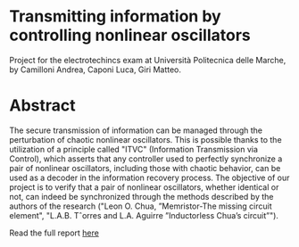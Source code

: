 # Transmitting information by controlling nonlinear oscillators
Project for the electrotechincs exam at Università Politecnica delle Marche, by Camilloni Andrea, Caponi Luca, Giri Matteo.

# Abstract

The secure transmission of information can be managed through the perturbation of chaotic nonlinear oscillators.
This is possible thanks to the utilization of a principle called "ITVC" (Information Transmission via Control), which asserts that any controller used to perfectly synchronize a pair of nonlinear oscillators, including those with chaotic behavior, can be used as a decoder in the information recovery process.
The objective of our project is to verify that a pair of nonlinear oscillators, whether identical or not, can indeed be synchronized through the methods described by the authors of the research ("Leon O. Chua, ”Memristor-The missing circuit element", "L.A.B. Tˆorres and L.A. Aguirre ”Inductorless Chua’s circuit”").

Read the full report [here](<Transmitting information by controlling nonlinear.pdf>)
